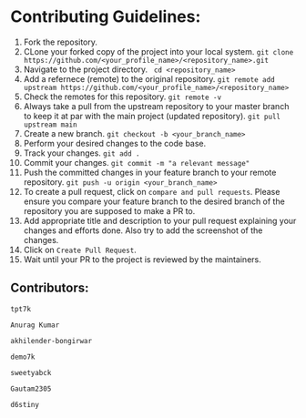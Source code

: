 # Contributing Guidelines:
1. Fork the repository.
2. CLone your forked copy of the project into your local system.
```git clone https://github.com/<your_profile_name>/<repository_name>.git ```
3. Navigate to the project directory.
``` cd <repository_name>```
4. Add a refernece (remote) to the original repository.
```git remote add upstream https://github.com/<your_profile_name>/<repository_name>```
5. Check the remotes for this repository.
```git remote -v```
6. Always take a pull from the upstream repository to your master branch to keep it at par with the main project (updated repository).
```git pull upstream main```
7. Create a new branch.
```git checkout -b <your_branch_name>```
8. Perform your desired changes to the code base.
9. Track your changes. 
```git add .```
10. Commit your changes.
```git commit -m "a relevant message"```
11. Push the committed changes in your feature branch to your remote repository.
```git push -u origin <your_branch_name>```
12. To create a pull request, click on `compare and pull requests`. Please ensure you compare your feature branch to the desired branch of the repository you are supposed to make a PR to.
13. Add appropriate title and description to your pull request explaining your changes and efforts done. Also try to add the screenshot of the changes.
14. Click on `Create Pull Request`.
15. Wait until your PR to the project is reviewed by the maintainers.

## Contributors:

```tpt7k ```

```Anurag Kumar ```

```akhilender-bongirwar ```

```demo7k ```

```sweetyabck ```

```Gautam2305```

```d6stiny```
